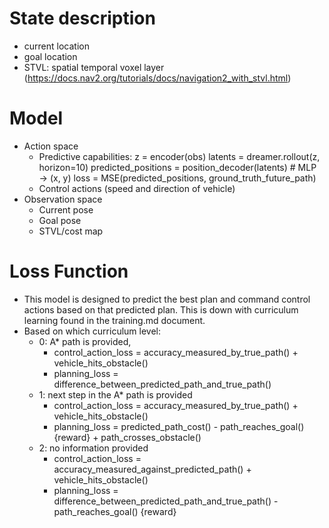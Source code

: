 
# State description
- current location
- goal location
- STVL: spatial temporal voxel layer (https://docs.nav2.org/tutorials/docs/navigation2_with_stvl.html)


# Model
- Action space
    - Predictive capabilities:
        z = encoder(obs)
        latents = dreamer.rollout(z, horizon=10)
        predicted_positions = position_decoder(latents)  # MLP → (x, y)
        loss = MSE(predicted_positions, ground_truth_future_path)
    - Control actions (speed and direction of vehicle)
- Observation space
    - Current pose
    - Goal pose
    - STVL/cost map




# Loss Function
- This model is designed to predict the best plan and command control actions based on that predicted plan. This is down with curriculum learning found in the training.md document.
- Based on which curriculum level:
    - 0: A* path is provided, 
        - control_action_loss = accuracy_measured_by_true_path() + vehicle_hits_obstacle()
        - planning_loss = difference_between_predicted_path_and_true_path()
    - 1: next step in the A* path is provided
        - control_action_loss = accuracy_measured_by_true_path() + vehicle_hits_obstacle()
        - planning_loss = predicted_path_cost() - path_reaches_goal() {reward} + path_crosses_obstacle()
    - 2: no information provided
        - control_action_loss = accuracy_measured_against_predicted_path() + vehicle_hits_obstacle()
        - planning_loss = difference_between_predicted_path_and_true_path() - path_reaches_goal() {reward}